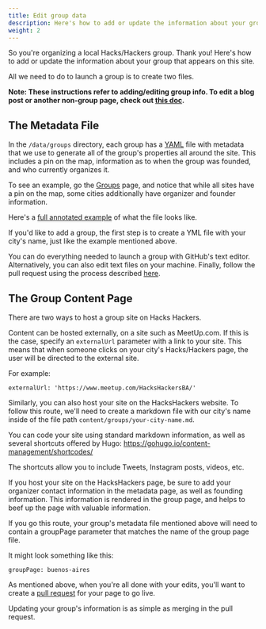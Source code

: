 ```yaml
---
title: Edit group data
description: Here's how to add or update the information about your group that appears on this site.
weight: 2
---
```


So you're organizing a local Hacks/Hackers group. Thank you! Here's how to add or update the information about your group that appears on this site.

All we need to do to launch a group is to create two files.

**Note: These instructions refer to adding/editing group info. To edit a blog post or another non-group page, check out [this doc][1].**

## The Metadata File

In the `/data/groups` directory, each group has a [YAML][2] file with metadata
 that we use to generate all of the group's properties all around the site.
 This includes a pin on the map, information as to when the group was founded,
 and who currently organizes it.

 To see an example, go the [Groups][3] page, and notice that while all sites
 have a pin on the map, some cities additionally have organizer and founder
 information.

 Here's a [full annotated example][4] of what the file looks like.

 If you'd like to add a group, the first step is to create a YML file with
 your city's name, just like the example mentioned above.

You can do everything needed to launch a group with GitHub's text editor.
Alternatively, you can also edit text files on your machine. Finally,
follow the pull request using the process described [here][1].

## The Group Content Page

There are two ways to host a group site on Hacks Hackers.

Content can be hosted externally, on a site such as MeetUp.com. If this is the
case, specify an `externalUrl` parameter with a link to your site. This means
that when someone clicks on your city's Hacks/Hackers page, the user will be
directed to the external site.

For example:
```
externalUrl: 'https://www.meetup.com/HacksHackersBA/'
```

Similarly, you can also host your site on the HacksHackers website. To follow
this route, we'll need to create a markdown file with our city's name inside
of the file path `content/groups/your-city-name.md`.

You can code your site using standard markdown information, as well as several
shortcuts offered by Hugo: https://gohugo.io/content-management/shortcodes/

The shortcuts allow you to include Tweets, Instagram posts, videos, etc.

If you host your site on the HacksHackers page, be sure to add your organizer
contact information in the metadata page, as well as founding information.
This information is rendered in the group page, and helps to beef up the page
with valuable information. 

If you go this route, your group's metadata file mentioned above will need to
contain a groupPage parameter that matches the name of the group page file.

It might look something like this:
```
groupPage: buenos-aires
```

As mentioned above, when you're all done with your edits, you'll
want to  create a [pull request][1] for your page to go live.

Updating your group's information is as simple as merging in the pull request.

[1]: /hack-this-site/edit-a-page/
[2]: http://www.yaml.org/start.html
[3]: /groups
[4]: https://github.com/hackshackers/hackshackers-hugo/blob/master/content/data/groups/example-group.yml
[5]: https://github.com/hackshackers/hackshackers-hugo/blob/master/content/groups/example-group.md
